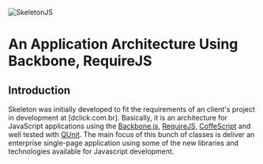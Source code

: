 ![SkeletonJS](http://wlepinski.blog.br/skeleton-js/skeleton-js-logo.png)

# An Application Architecture Using Backbone, RequireJS

## Introduction

Skeleton was initially developed to fit the requirements of an client's project in development at [dclick.com.br]. Basically, it is an architecture for JavaScript applications using the [Backbone.js](http://documentcloud.github.com/backbone/), [RequireJS](http://requirejs.org/), [CoffeScript](http://coffeescript.org) and well tested with [QUnit](http://docs.jquery.com/QUnit). The main focus of this bunch of classes is deliver an enterprise single-page application using some of the new libraries and technologies available for Javascript development. 